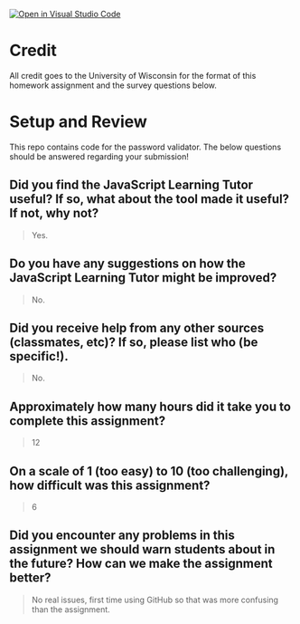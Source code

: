 [![Open in Visual Studio Code](https://classroom.github.com/assets/open-in-vscode-f059dc9a6f8d3a56e377f745f24479a46679e63a5d9fe6f495e02850cd0d8118.svg)](https://classroom.github.com/online_ide?assignment_repo_id=5455352&assignment_repo_type=AssignmentRepo)
# Credit

All credit goes to the University of Wisconsin for the format of this homework assignment and the survey questions below.

# Setup and Review

This repo contains code for the password validator. The below questions should be answered regarding your submission!

## Did you find the JavaScript Learning Tutor useful? If so, what about the tool made it useful? If not, why not?
> Yes.


## Do you have any suggestions on how the JavaScript Learning Tutor might be improved?
> No.


## Did you receive help from any other sources (classmates, etc)? If so, please list who (be specific!).
> No.


## Approximately how many hours did it take you to complete this assignment?
> 12


## On a scale of 1 (too easy) to 10 (too challenging), how difficult was this assignment?
> 6


## Did you encounter any problems in this assignment we should warn students about in the future? How can we make the assignment better?
> No real issues, first time using GitHub so that was more confusing than the assignment.

